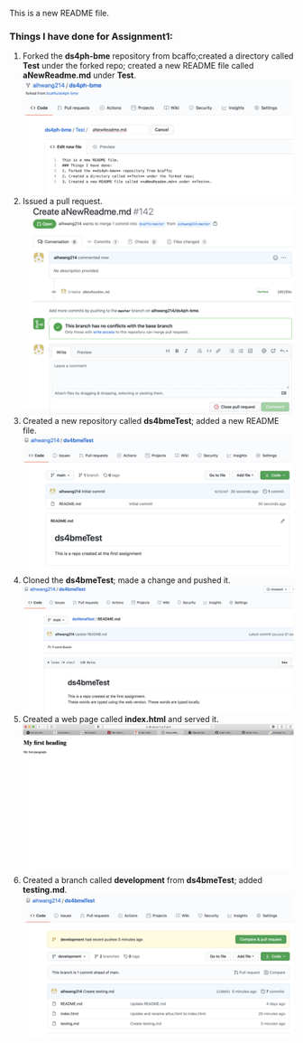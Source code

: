 This is a new README file.
### Things I have done for Assignment1:
1. Forked the **ds4ph-bme** repository from bcaffo;created a directory called **Test** under the forked repo; created a new README file called **aNewReadme.md** under **Test**. ![Readme File](Assignment1_3.png) 
2. Issued a pull request. ![A pull request](Assignment1_PR2.png)
3. Created a new repository called **ds4bmeTest**; added a new README file. ![New Repo](Assignment1_NewRepo.png)
4. Cloned the **ds4bmeTest**; made a change and pushed it. ![Push changes](Assignment1_Push.png)
5. Created a web page called **index.html** and served it. ![Web Page](Assignment1_Web.png)
6. Created a branch called **development** from **ds4bmeTest**; added **testing.md**. ![Branch](Assignment1_branch.png)
